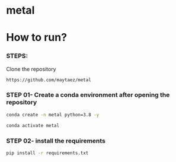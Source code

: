 # metal

# How to run?

### STEPS:

Clone the repository

```bash
https://github.com/maytaez/metal
```

### STEP 01- Create a conda environment after opening the repository
```bash
conda create -n metal python=3.8 -y
```

```bash
conda activate metal
```


### STEP 02- install the requirements
```bash
pip install -r requirements.txt
```